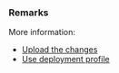 ### Remarks

More information:

- [Upload the changes](/power-apps/maker/portals/power-apps-cli-tutorial#step-5-upload-the-changes)
- [Use deployment profile](/power-apps/maker/portals/power-apps-cli#use-deployment-profile)
